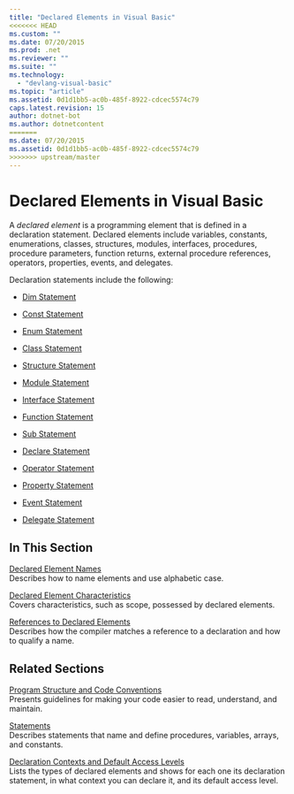 ```yaml
---
title: "Declared Elements in Visual Basic"
<<<<<<< HEAD
ms.custom: ""
ms.date: 07/20/2015
ms.prod: .net
ms.reviewer: ""
ms.suite: ""
ms.technology: 
  - "devlang-visual-basic"
ms.topic: "article"
ms.assetid: 0d1d1bb5-ac0b-485f-8922-cdcec5574c79
caps.latest.revision: 15
author: dotnet-bot
ms.author: dotnetcontent
=======
ms.date: 07/20/2015
ms.assetid: 0d1d1bb5-ac0b-485f-8922-cdcec5574c79
>>>>>>> upstream/master
---
```

# Declared Elements in Visual Basic
A *declared element* is a programming element that is defined in a declaration statement. Declared elements include variables, constants, enumerations, classes, structures, modules, interfaces, procedures, procedure parameters, function returns, external procedure references, operators, properties, events, and delegates.  
  
 Declaration statements include the following:  
  
-   [Dim Statement](../../../../visual-basic/language-reference/statements/dim-statement.md)  
  
-   [Const Statement](../../../../visual-basic/language-reference/statements/const-statement.md)  
  
-   [Enum Statement](../../../../visual-basic/language-reference/statements/enum-statement.md)  
  
-   [Class Statement](../../../../visual-basic/language-reference/statements/class-statement.md)  
  
-   [Structure Statement](../../../../visual-basic/language-reference/statements/structure-statement.md)  
  
-   [Module Statement](../../../../visual-basic/language-reference/statements/module-statement.md)  
  
-   [Interface Statement](../../../../visual-basic/language-reference/statements/interface-statement.md)  
  
-   [Function Statement](../../../../visual-basic/language-reference/statements/function-statement.md)  
  
-   [Sub Statement](../../../../visual-basic/language-reference/statements/sub-statement.md)  
  
-   [Declare Statement](../../../../visual-basic/language-reference/statements/declare-statement.md)  
  
-   [Operator Statement](../../../../visual-basic/language-reference/statements/operator-statement.md)  
  
-   [Property Statement](../../../../visual-basic/language-reference/statements/property-statement.md)  
  
-   [Event Statement](../../../../visual-basic/language-reference/statements/event-statement.md)  
  
-   [Delegate Statement](../../../../visual-basic/language-reference/statements/delegate-statement.md)  
  
## In This Section  
 [Declared Element Names](../../../../visual-basic/programming-guide/language-features/declared-elements/declared-element-names.md)  
 Describes how to name elements and use alphabetic case.  
  
 [Declared Element Characteristics](../../../../visual-basic/programming-guide/language-features/declared-elements/declared-element-characteristics.md)  
 Covers characteristics, such as scope, possessed by declared elements.  
  
 [References to Declared Elements](../../../../visual-basic/programming-guide/language-features/declared-elements/references-to-declared-elements.md)  
 Describes how the compiler matches a reference to a declaration and how to qualify a name.  
  
## Related Sections  
 [Program Structure and Code Conventions](../../../../visual-basic/programming-guide/program-structure/program-structure-and-code-conventions.md)  
 Presents guidelines for making your code easier to read, understand, and maintain.  
  
 [Statements](../../../../visual-basic/language-reference/statements/index.md)  
 Describes statements that name and define procedures, variables, arrays, and constants.  
  
 [Declaration Contexts and Default Access Levels](../../../../visual-basic/language-reference/statements/declaration-contexts-and-default-access-levels.md)  
 Lists the types of declared elements and shows for each one its declaration statement, in what context you can declare it, and its default access level.
